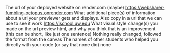 The url of your deployed website on render.com (maybe)
https://websharer-fumbling-octopus.onrender.com
What additional piece(s) of information about a url your previewer gets and displays. Also copy in a url that we can use to see it work
https://ischool.uw.edu
What visual style change(s) you made on the url preview html, and why you think that is an improvement (this can be short, like just one sentence)
Nothing really changed, followed the format from the canvas
The names of other students who helped you directly with your code (or say that none did)
none